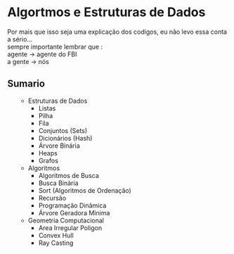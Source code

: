 <h1>Algortmos e Estruturas de Dados</h1>

Por mais que isso seja uma explicação dos codigos, eu não levo essa conta a sério...
<br>
sempre importante lembrar que :<br>
agente -> agente do FBI<br>
a gente -> nós
<h2>Sumario</h2>
<ul>
<ul>
    <li>Estruturas de Dados
        <ul>
            <li>Listas</li>
            <li>Pilha</li>
            <li>Fila</li>
            <li>Conjuntos (Sets)</li>
            <li>Dicionários (Hash)</li>
            <li>Árvore Binária</li>
            <li>Heaps</li>
            <li>Grafos</li>
        </ul>
    </li>
    <li>Algoritmos
        <ul>
            <li>Algoritmos de Busca</li>
            <li>Busca Binária</li>
            <li>Sort (Algoritmos de Ordenação)</li>
            <li>Recursão</li>
            <li>Programação Dinâmica</li>
            <li>Árvore Geradora Mínima</li>
        </ul>
    </li>
    <li>Geometria Computacional
        <ul>
            <li>Area Irregular Poligon
            <li>Convex Hull</li>
            <li>Ray Casting</li>
        </ul>
</ul>

</ul>
